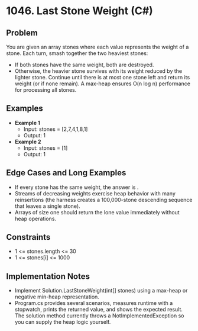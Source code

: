# 1046. Last Stone Weight (C#)

## Problem
You are given an array stones where each value represents the weight of a stone. Each turn, smash together the two heaviest stones:
- If both stones have the same weight, both are destroyed.
- Otherwise, the heavier stone survives with its weight reduced by the lighter stone.
Continue until there is at most one stone left and return its weight (or   if none remain). A max-heap ensures O(n log n) performance for processing all stones.

## Examples
- **Example 1**
  - Input: stones = [2,7,4,1,8,1]
  - Output: 1
- **Example 2**
  - Input: stones = [1]
  - Output: 1

## Edge Cases and Long Examples
- If every stone has the same weight, the answer is  .
- Streams of decreasing weights exercise heap behavior with many reinsertions (the harness creates a 100,000-stone descending sequence that leaves a single stone).
- Arrays of size one should return the lone value immediately without heap operations.

## Constraints
- 1 <= stones.length <= 30
- 1 <= stones[i] <= 1000

## Implementation Notes
- Implement Solution.LastStoneWeight(int[] stones) using a max-heap or negative min-heap representation.
- Program.cs provides several scenarios, measures runtime with a stopwatch, prints the returned value, and shows the expected result. The solution method currently throws a NotImplementedException so you can supply the heap logic yourself.
